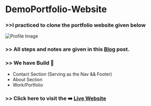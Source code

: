 # DemoPortfolio-Website

<h3>>>I practiced to clone the portfolio website given below </h3>
<div>
<img src="https://media.dev.to/cdn-cgi/image/width=1000,height=420,fit=cover,gravity=auto,format=auto/https%3A%2F%2Fdev-to-uploads.s3.amazonaws.com%2Fuploads%2Farticles%2F45yciicj1u50g38acj4z.png" alt="Profile Image">
</div>
<div>
<h3>>> All steps and notes are given in this <a href="https://dev.to/emmaccen/build-your-professional-portfolio-website-in-2-hours-using-html-css-5g9i">Blog</a>
post. </h3>
</div>
<div>
<h3>>> We have Build 💪</h3>
<ul> 
<li>Contact Section (Serving as the Nav && Footer)</li>
<li>About Section</li>
<li>Work/Portfolio</li>
</ul>
</div>
<div>
<h3>>> Click here to visit the ➡️ <a href="https://manasmoon.github.io/DemoPortfolio-Website/">Live Website</a></h3>
</div>
